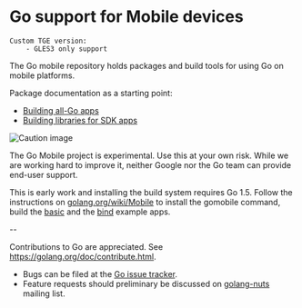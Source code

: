 # Go support for Mobile devices

```
Custom TGE version:
    - GLES3 only support
```

The Go mobile repository holds packages and build tools for using Go on mobile platforms.

Package documentation as a starting point:

- [Building all-Go apps](https://github.com/thommil/tge-mobile/app)
- [Building libraries for SDK apps](https://github.com/thommil/tge-mobile/cmd/gobind)

![Caution image](doc/caution.png)

The Go Mobile project is experimental. Use this at your own risk.
While we are working hard to improve it, neither Google nor the Go
team can provide end-user support.

This is early work and installing the build system requires Go 1.5.
Follow the instructions on
[golang.org/wiki/Mobile](https://golang.org/wiki/Mobile)
to install the gomobile command, build the
[basic](https://github.com/thommil/tge-mobile/example/basic)
and the [bind](https://github.com/thommil/tge-mobile/example/bind) example apps.

--

Contributions to Go are appreciated. See https://golang.org/doc/contribute.html.

* Bugs can be filed at the [Go issue tracker](https://golang.org/issue/new?title=x/mobile:+).
* Feature requests should preliminary be discussed on
[golang-nuts](https://groups.google.com/forum/#!forum/golang-nuts)
mailing list.
